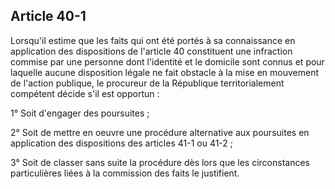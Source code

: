 Article 40-1
----
Lorsqu'il estime que les faits qui ont été portés à sa connaissance en
application des dispositions de l'article 40 constituent une infraction commise
par une personne dont l'identité et le domicile sont connus et pour laquelle
aucune disposition légale ne fait obstacle à la mise en mouvement de l'action
publique, le procureur de la République territorialement compétent décide s'il
est opportun :

1° Soit d'engager des poursuites ;

2° Soit de mettre en oeuvre une procédure alternative aux poursuites en
application des dispositions des articles 41-1 ou 41-2 ;

3° Soit de classer sans suite la procédure dès lors que les circonstances
particulières liées à la commission des faits le justifient.
